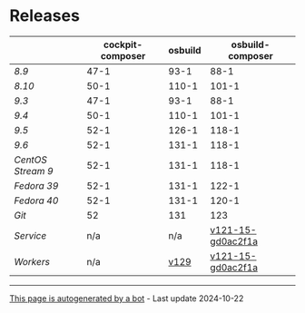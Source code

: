 # Releases
|       | cockpit-composer    | osbuild    | osbuild-composer    |
|-------|---------------------|------------|---------------------|
*8.9* | 47-1 | 93-1 | 88-1
*8.10* | 50-1 | 110-1 | 101-1
*9.3* | 47-1 | 93-1 | 88-1
*9.4* | 50-1 | 110-1 | 101-1
*9.5* | 52-1 | 126-1 | 118-1
*9.6* | 52-1 | 131-1 | 118-1
*CentOS Stream 9* | 52-1 | 131-1 | 118-1
*Fedora 39* | 52-1 | 131-1 | 122-1
*Fedora 40* | 52-1 | 131-1 | 120-1
*Git* | 52 | 131 | 123
*Service* | n/a | n/a | [v121-15-gd0ac2f1a](https://github.com/osbuild/osbuild-composer/compare/v121-15-gd0ac2f1a...main)
*Workers* | n/a | [v129](https://github.com/osbuild/osbuild/compare/v129...main) | [v121-15-gd0ac2f1a](https://github.com/osbuild/osbuild-composer/compare/v121-15-gd0ac2f1a...main)

---

[This page is autogenerated by a bot](https://gitlab.cee.redhat.com/osbuild/guides-bot/-/blob/main/release_overview.py) - Last update 2024-10-22